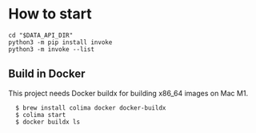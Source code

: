 # How to start

```shell
cd "$DATA_API_DIR"
python3 -m pip install invoke
python3 -m invoke --list
```

## Build in Docker

This project needs Docker buildx for building x86_64 images on Mac M1.

```
  $ brew install colima docker docker-buildx
  $ colima start
  $ docker buildx ls
```
